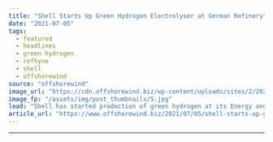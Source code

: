 ```yaml
---
title: "Shell Starts Up Green Hydrogen Electrolyser at German Refinery"
date: "2021-07-05"
tags: 
  - featured
  - headlines
  - green hydrogen
  - refhyne
  - shell
  - offshorewind
source: "offshorewind"
image_url: "https://cdn.offshorewind.biz/wp-content/uploads/sites/2/2021/07/05091503/Shell-Starts-Up-Green-Hydrogen-Eletctrolyser-at-German-Refinery.jpg"
image_fp: "/assets/img/post_thumbnails/5.jpg"
lead: "Shell has started production of green hydrogen at its Energy and Chemicals Park Rheinland"
article_url: "https://www.offshorewind.biz/2021/07/05/shell-starts-up-green-hydrogen-electrolyser-at-german-refinery/"
---
```


---
